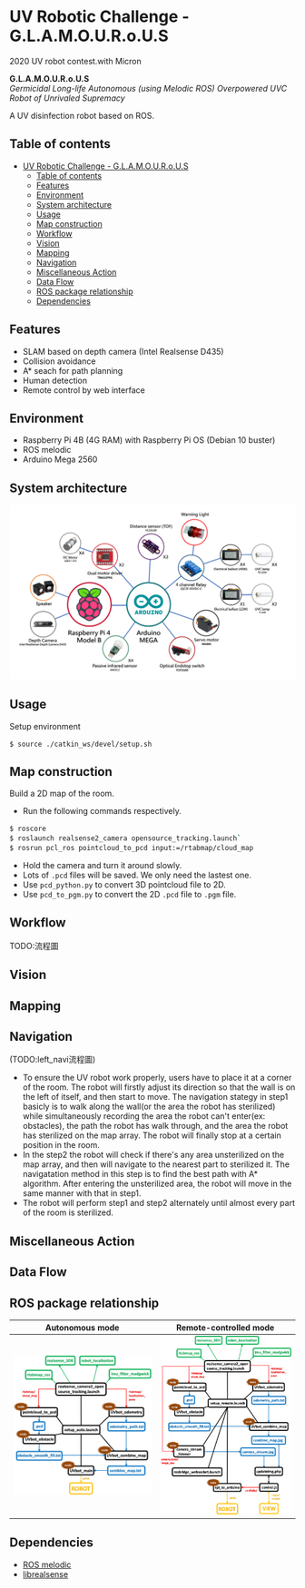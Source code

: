 # UV Robotic Challenge - G.L.A.M.O.U.R.o.U.S
2020 UV robot contest.with Micron  
  
**G.L.A.M.O.U.R.o.U.S**  
<em>Germicidal Long-life Autonomous (using Melodic ROS) Overpowered UVC Robot of Unrivaled Supremacy</em>  
  
A UV disinfection robot based on ROS.

## Table of contents
- [UV Robotic Challenge - G.L.A.M.O.U.R.o.U.S](#uv-robotic-challenge---glamourous)
  - [Table of contents](#table-of-contents)
  - [Features](#features)
  - [Environment](#environment)
  - [System architecture](#system-architecture)
  - [Usage](#usage)
  - [Map construction](#map-construction)
  - [Workflow](#workflow)
  - [Vision](#vision)
  - [Mapping](#mapping)
  - [Navigation](#navigation)
  - [Miscellaneous Action](#miscellaneous-action)
  - [Data Flow](#data-flow)
  - [ROS package relationship](#ros-package-relationship)
  - [Dependencies](#dependencies)

## Features
- SLAM based on depth camera (Intel Realsense D435)
- Collision avoidance
- A* seach for path planning
- Human detection
- Remote control by web interface

## Environment
- Raspberry Pi 4B (4G RAM) with Raspberry Pi OS (Debian 10 buster)
- ROS melodic
- Arduino Mega 2560

## System architecture
![Hardware connection](./doc/hardware_conn.png)

## Usage
Setup environment
```
$ source ./catkin_ws/devel/setup.sh
```

## Map construction
Build a 2D map of the room.

* Run the following commands respectively.  
```bash
$ roscore
$ roslaunch realsense2_camera opensource_tracking.launch`  
$ rosrun pcl_ros pointcloud_to_pcd input:=/rtabmap/cloud_map  
```
* Hold the camera and turn it around slowly.
* Lots of `.pcd` files will be saved. We only need the lastest one.
* Use `pcd_python.py` to convert 3D pointcloud file to 2D.
* Use `pcd_to_pgm.py` to convert the 2D `.pcd` file to `.pgm` file. 

## Workflow
TODO:流程圖

## Vision

## Mapping

## Navigation
(TODO:left_navi流程圖)  
* To ensure the UV robot work properly, users have to place it at a corner of the room. The robot will firstly adjust its direction so that the wall is on the left of itself, and then start to move. The navigation stategy in step1 basicly is to walk along the wall(or the area the robot has sterilized) while simultaneously recording the area the robot can't enter(ex: obstacles), the path the robot has walk through, and the area the robot has sterilized on the map array. The robot will finally stop at a certain position in the room.
* In the step2 the robot will check if there's any area unsterilized on the map array, and then will navigate to the nearest part to sterilized it. The navigatation method in this step is to find the best path with A* algorithm. After entering the unsterilized area, the robot will move in the same manner with that in step1. 
* The robot will perform step1 and step2 alternately until almost every part of the room is sterilized.

## Miscellaneous Action

## Data Flow

## ROS package relationship
| Autonomous mode                           | Remote-controlled mode                      |
| ----------------------------------------- | ------------------------------------------- |
| <img width=400 src="./doc/auto_mode.png"> | <img width=400 src="./doc/remote_mode.png"> |

## Dependencies
- [ROS melodic](http://wiki.ros.org/melodic)
- [librealsense](https://github.com/IntelRealSense/librealsense)